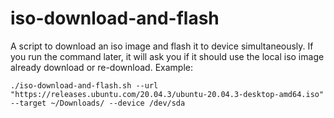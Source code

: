 # iso-download-and-flash
A script to download an iso image and flash it to device simultaneously. If you run the command later, it will ask you if it should use the local iso image already download or re-download.
Example:
```shell
./iso-download-and-flash.sh --url "https://releases.ubuntu.com/20.04.3/ubuntu-20.04.3-desktop-amd64.iso" --target ~/Downloads/ --device /dev/sda
```